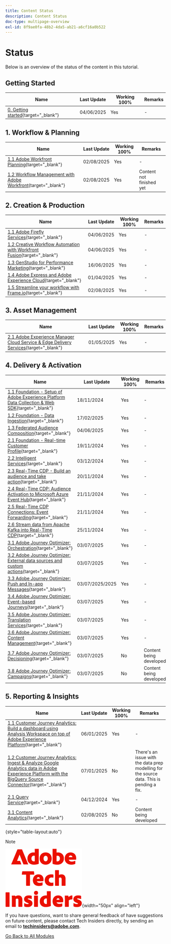 ```yaml
---
title: Content Status
description: Content Status
doc-type: multipage-overview
exl-id: 8f9ae0fa-48b2-4da5-ab21-a6cf16a0b522
---
```

# Status

Below is an overview of the status of the content in this tutorial.

## Getting Started

| Name                   | Last Update | Working 100% | Remarks |
| ---------------------- | ------------ | ------------ |------------ |
| [0. Getting started](./modules/getting-started/gettingstarted/getting-started.md){target="_blank"} | 04/06/2025  | Yes         | - |

## 1. Workflow & Planning

| Name                   | Last Update | Working 100% | Remarks |
| ---------------------- | ------------ | ------------ |------------ |
[1.1 Adobe Workfront Planning](./modules/workflow-planning/module1.1/wfplanning.md){target="_blank"} | 02/08/2025  | Yes         | - |
| [1.2 Workflow Management with Adobe Workfront](./modules/workflow-planning/module1.2/workfront.md){target="_blank"} | 02/08/2025  | Yes         | Content not finished yet |

## 2. Creation & Production

| Name                   | Last Update | Working 100% | Remarks |
| ---------------------- | ------------ | ------------ |------------ |
| [1.1 Adobe Firefly Services](./modules/creation-production/module1.1/firefly-services.md){target="_blank"} | 04/06/2025  | Yes         | - |
| [1.2 Creative Workflow Automation with Workfront Fusion](./modules/creation-production/module1.2/automation.md){target="_blank"} | 04/06/2025  | Yes         | - |
| [1.3 GenStudio for Performance Marketing](./modules/creation-production/module1.3/genstudio.md){target="_blank"} | 16/06/2025  | Yes         | - |
| [1.4 Adobe Express and Adobe Experience Cloud](./modules/creation-production/module1.4/express.md){target="_blank"} | 01/04/2025  | Yes         | - |
| [1.5 Streamline your workflow with Frame.io](./modules/creation-production/module1.5/frameio.md){target="_blank"}| 02/08/2025  | Yes         | - |


## 3. Asset Management

| Name                   | Last Update | Working 100% | Remarks |
| ---------------------- | ------------ | ------------ |------------ |
| [2.1 Adobe Experience Manager Cloud Service & Edge Delivery Services](./modules/asset-mgmt/module2.1/aemcs.md){target="_blank"} | 01/05/2025  | Yes         | - |

## 4. Delivery & Activation

| Name                   | Last Update | Working 100% | Remarks |
| ---------------------- | ------------ | ------------ |------------ |
| [1.1 Foundation - Setup of Adobe Experience Platform Data Collection & Web SDK](./modules/delivery-activation/datacollection/dc1.1/data-ingestion-launch-web-sdk.md){target="_blank"} | 18/11/2024 | Yes         | -|
| [1.2 Foundation - Data Ingestion](./modules/delivery-activation/datacollection/dc1.2/data-ingestion.md){target="_blank"}         | 17/02/2025          | Yes         |-|
| [1.3 Federated Audience Composition](./modules/delivery-activation/datacollection/dc1.3/fac.md){target="_blank"}         | 04/06/2025          | Yes        | - |
| [2.1 Foundation - Real-time Customer Profile](./modules/delivery-activation/rtcdp-b2c/rtcdpb2c-1/real-time-customer-profile.md){target="_blank"}       | 19/11/2024          | Yes         |-|
| [2.2 Intelligent Services](./modules/delivery-activation/rtcdp-b2c/rtcdpb2c-2/intelligent-services.md){target="_blank"}      | 03/12/2024          | Yes        |-|
| [2.3 Real-Time CDP - Build an audience and take action](./modules/delivery-activation/rtcdp-b2c/rtcdpb2c-3/real-time-cdp-build-a-segment-take-action.md){target="_blank"}       | 20/11/2024        | Yes         |-|
| [2.4 Real-Time CDP: Audience Activation to Microsoft Azure Event Hub](./modules/delivery-activation/rtcdp-b2c/rtcdpb2c-4/segment-activation-microsoft-azure-eventhub.md){target="_blank"}      | 21/11/2024        | Yes         |-|
| [2.5 Real-Time CDP Connections: Event Forwarding](./modules/delivery-activation/rtcdp-b2c/rtcdpb2c-5/aep-data-collection-ssf.md){target="_blank"}       | 21/11/2024        | Yes         |-|
| [2.6 Stream data from Apache Kafka into Real-Time CDP](./modules/delivery-activation/rtcdp-b2c/rtcdpb2c-6/aep-apache-kafka.md){target="_blank"}      | 25/11/2024        | Yes        |-|
| [3.1 Adobe Journey Optimizer: Orchestration](./modules/delivery-activation/ajo-b2c/ajob2c-1/journey-orchestration-create-account.md){target="_blank"}     | 03/07/2025       | Yes        |-|
| [3.2 Adobe Journey Optimizer: External data sources and custom actions](./modules/delivery-activation/ajo-b2c/ajob2c-2/journey-orchestration-external-weather-api-sms.md){target="_blank"}     | 03/07/2025       | Yes       |-|
| [3.3 Adobe Journey Optimizer: Push and In-app Messages](./modules/delivery-activation/ajo-b2c/ajob2c-3/ajopushinapp.md){target="_blank"}     | 03/07/2025/2025        | Yes       |-|
| [3.4 Adobe Journey Optimizer: Event-based Journeys](./modules/delivery-activation/ajo-b2c/ajob2c-4/journeyoptimizer.md){target="_blank"}| 03/07/2025        | Yes        |-|
| [3.5 Adobe Journey Optimizer: Translation Services](./modules/delivery-activation/ajo-b2c/ajob2c-5/ajotranslationsvcs.md){target="_blank"}| 03/07/2025        | Yes        |-|
| [3.6 Adobe Journey Optimizer: Content Management](./modules/delivery-activation/ajo-b2c/ajob2c-6/ajocontent.md){target="_blank"}| 03/07/2025        | Yes        |-|
| [3.7 Adobe Journey Optimizer: Decisioning](./modules/delivery-activation/ajo-b2c/ajob2c-7/ajo-decisioning.md){target="_blank"}| 03/07/2025        | No        |Content being developed|
| [3.8 Adobe Journey Optimizer: Campaigns](./modules/delivery-activation/ajo-b2c/ajob2c-8/ajocampaigns.md){target="_blank"}| 03/07/2025        | No        |Content being developed|

## 5. Reporting & Insights

| Name                   | Last Update | Working 100% | Remarks |
| ---------------------- | ------------ | ------------ |------------ |
| [1.1 Customer Journey Analytics: Build a dashboard using Analysis Workspace on top of Adobe Experience Platform](./modules/reporting-insights/cja-b2c/cjab2c-1/customer-journey-analytics-build-a-dashboard.md){target="_blank"}      | 06/01/2025        | Yes        | - |
| [1.2 Customer Journey Analytics: Ingest & Analyze Google Analytics data in Adobe Experience Platform with the BigQuery Source Connector](./modules/reporting-insights/cja-b2c/cjab2c-2/customer-journey-analytics-bigquery-gcp.md){target="_blank"}      | 07/01/2025        | No        | There's an issue with the data prep modelling for the source data. This is pending a fix. |
| [2.1 Query Service](./modules/reporting-insights/datadistiller/dd-1/query-service.md){target="_blank"}      | 04/12/2024        | Yes        |-|
| [3.1 Content Analytics](./modules/reporting-insights/content/module3.1/contentanalytics.md){target="_blank"}      | 02/08/2025        | No        |Content being developed|

{style="table-layout:auto"}

>[!NOTE]
>
>![Tech Insiders](./assets/images/techinsiders.png){width="50px" align="left"}
>
>If you have questions, want to share general feedback of have suggestions on future content, please contact Tech Insiders directly, by sending an email to **techinsiders@adobe.com**.

[Go Back to All Modules](./overview.md)
